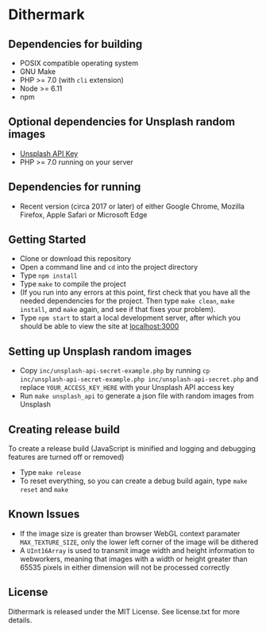 # Dithermark



## Dependencies for building

* POSIX compatible operating system
* GNU Make
* PHP >= 7.0 (with `cli` extension)
* Node >= 6.11
* npm

## Optional dependencies for Unsplash random images

* [Unsplash API Key](https://unsplash.com/developers)
* PHP >= 7.0 running on your server

## Dependencies for running

* Recent version (circa 2017 or later) of either Google Chrome, Mozilla Firefox, Apple Safari or Microsoft Edge

## Getting Started

* Clone or download this repository
* Open a command line and `cd` into the project directory
* Type `npm install`
* Type `make` to compile the project
* (If you run into any errors at this point, first check that you have all the needed dependencies for the project. Then type `make clean`, `make install`, and `make` again, and see if that fixes your problem).
* Type `npm start` to start a local development server, after which you should be able to view the site at [localhost:3000](http://localhost:3000)

## Setting up Unsplash random images

* Copy `inc/unsplash-api-secret-example.php` by running `cp inc/unsplash-api-secret-example.php inc/unsplash-api-secret.php` and replace `YOUR_ACCESS_KEY_HERE` with your Unsplash API access key
* Run `make unsplash_api` to generate a json file with random images from Unsplash

## Creating release build

To create a release build (JavaScript is minified and logging and debugging features are turned off or removed)

* Type `make release`
* To reset everything, so you can create a debug build again, type `make reset` and `make`

## Known Issues

* If the image size is greater than browser WebGL context paramater `MAX_TEXTURE_SIZE`, only the lower left corner of the image will be dithered
* A `UInt16Array` is used to transmit image width and height information to webworkers, meaning that images with a width or height greater than 65535 pixels in either dimension will not be processed correctly

## License

Dithermark is released under the MIT License. See license.txt for more details.